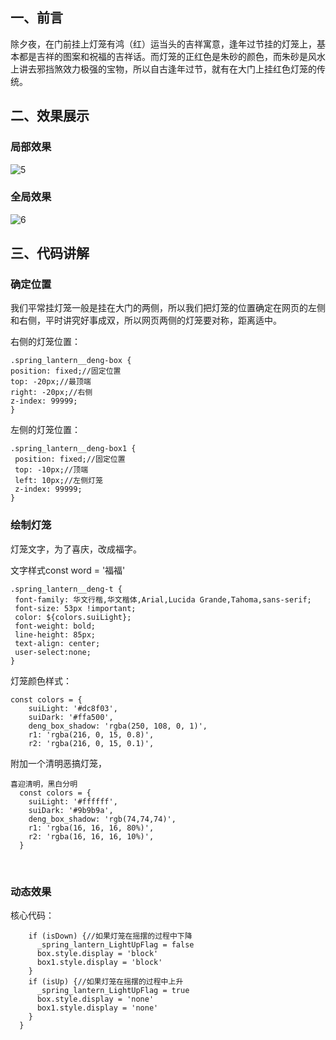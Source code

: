 ## 一、前言

除夕夜，在门前挂上灯笼有鸿（红）运当头的吉祥寓意，逢年过节挂的灯笼上，基本都是吉祥的图案和祝福的吉祥话。而灯笼的正红色是朱砂的颜色，而朱砂是风水上讲去邪挡煞效力极强的宝物，所以自古逢年过节，就有在大门上挂红色灯笼的传统。

## 二、效果展示

### 局部效果

![5](D:\下载\文章资料\Github\春节\p\5.png)

### 全局效果

![6](D:\下载\文章资料\Github\春节\p\6.png)

## 三、代码讲解

### 确定位置

我们平常挂灯笼一般是挂在大门的两侧，所以我们把灯笼的位置确定在网页的左侧和右侧，平时讲究好事成双，所以网页两侧的灯笼要对称，距离适中。

右侧的灯笼位置：

    .spring_lantern__deng-box {
    position: fixed;//固定位置
    top: -20px;//最顶端
    right: -20px;//右侧
    z-index: 99999;
    }

左侧的灯笼位置：

    .spring_lantern__deng-box1 {
     position: fixed;//固定位置
     top: -10px;//顶端
     left: 10px;//左侧灯笼
     z-index: 99999;
    }

### 绘制灯笼

灯笼文字，为了喜庆，改成福字。

文字样式const word = '福福'

    .spring_lantern__deng-t {
     font-family: 华文行楷,华文楷体,Arial,Lucida Grande,Tahoma,sans-serif;
     font-size: 53px !important;
     color: ${colors.suiLight};
     font-weight: bold;
     line-height: 85px;
     text-align: center;
     user-select:none;
    }


灯笼颜色样式：

    const colors = {
        suiLight: '#dc8f03',
        suiDark: '#ffa500',
        deng_box_shadow: 'rgba(250, 108, 0, 1)',
        r1: 'rgba(216, 0, 15, 0.8)',
        r2: 'rgba(216, 0, 15, 0.1)',

附加一个清明恶搞灯笼，

    喜迎清明，黑白分明
      const colors = {
        suiLight: '#ffffff',
        suiDark: '#9b9b9a',
        deng_box_shadow: 'rgb(74,74,74)',
        r1: 'rgba(16, 16, 16, 80%)',
        r2: 'rgba(16, 16, 16, 10%)',
      }


​      

### 动态效果

核心代码：

        if (isDown) {//如果灯笼在摇摆的过程中下降
          _spring_lantern_LightUpFlag = false
          box.style.display = 'block'
          box1.style.display = 'block'
        }
        if (isUp) {//如果灯笼在摇摆的过程中上升
          _spring_lantern_LightUpFlag = true
          box.style.display = 'none'
          box1.style.display = 'none'
        }
      }
